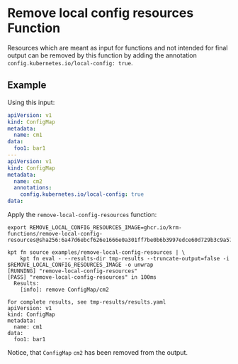 # Remove local config resources Function

Resources which are meant as input for functions and not intended for final
output can be removed by this function by adding the annotation
`config.kubernetes.io/local-config: true`.

## Example

Using this input:

```yaml
apiVersion: v1
kind: ConfigMap
metadata:
  name: cm1
data:
  foo1: bar1
---
apiVersion: v1
kind: ConfigMap
metadata:
  name: cm2
  annotations:
    config.kubernetes.io/local-config: true
data:
```

Apply the `remove-local-config-resources` function:

```shell
export REMOVE_LOCAL_CONFIG_RESOURCES_IMAGE=ghcr.io/krm-functions/remove-local-config-resources@sha256:6a47d6ebcf626e1666e0a301ff7be0b6b3997edce60d729b3c9a576464f34d6d

kpt fn source examples/remove-local-config-resources | \
    kpt fn eval - --results-dir tmp-results --truncate-output=false -i $REMOVE_LOCAL_CONFIG_RESOURCES_IMAGE -o unwrap
[RUNNING] "remove-local-config-resources"
[PASS] "remove-local-config-resources" in 100ms
  Results:
    [info]: remove ConfigMap/cm2

For complete results, see tmp-results/results.yaml
apiVersion: v1
kind: ConfigMap
metadata:
  name: cm1
data:
  foo1: bar1
```

Notice, that `ConfigMap` `cm2` has been removed from the output.
